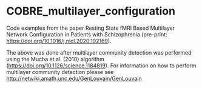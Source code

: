 # COBRE_multilayer_configuration
Code examples from the paper Resting State fMRI Based Multilayer Network Configuration in Patients with Schizophrenia (pre-print: https://doi.org/10.1016/j.nicl.2020.102169).

The above was done after multilayer community detection was performed using the Mucha et al. (2010) algorithm (https://doi.org/10.1126/science.1184819). For information on how to perform multilayer community detection please see http://netwiki.amath.unc.edu/GenLouvain/GenLouvain

